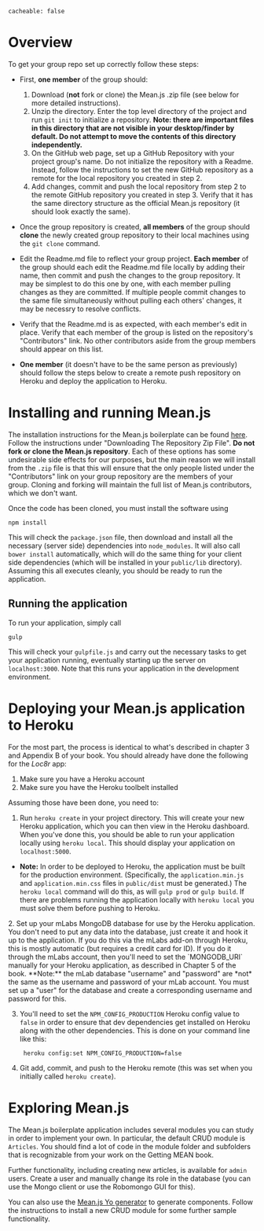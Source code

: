 ```
cacheable: false
```

# Overview

To get your group repo set up correctly follow these steps:

* First, **one member** of the group should:
  1. Download (**not** fork or clone) the Mean.js .zip file (see below for more detailed instructions).
  2. Unzip the directory. Enter the top level directory of the project and run `git init` to initialize a repository. **Note: there are important files in this directory that are not visible in your desktop/finder by default. Do not attempt to move the contents of this directory independently.**
  3. On the GitHub web page, set up a GitHub Repository with your project group's name. Do not initialize the repository with a Readme. Instead, follow the instructions to set the new GitHub repository as a remote for the local repository you created in step 2.
  4. Add changes, commit and push the local repository from step 2 to the remote GitHub repository you created in step 3. Verify that it has the same directory structure as the official Mean.js repository (it should look exactly the same).
  <p>
* Once the group repository is created, **all members** of the group should **clone** the newly created group repository to their local machines using the `git clone` command.

* Edit the Readme.md file to reflect your group project. **Each member** of the group should each edit the Readme.md file locally by adding their name, then commit and push the changes to the group repository. It may be simplest to do this one by one, with each member pulling changes as they are committed. If multiple people commit changes to the same file simultaneously without pulling each others' changes, it may be necessry to resolve conflicts.

* Verify that the Readme.md is as expected, with each member's edit in place. Verify that each member of the group is listed on the repository's "Contributors" link. No other contributors aside from the group members should appear on this list.

* **One member** (it doesn't have to be the same person as previously) should follow the steps below to create a remote push repository on Heroku and deploy the application to Heroku.

# Installing and running Mean.js

The installation instructions for the Mean.js boilerplate can be found [here](https://github.com/meanjs/mean). Follow the instructions under "Downloading The Repository Zip File". **Do not fork or clone the Mean.js repository**. Each of these options has some undesirable side effects for our purposes, but the main reason we will install from the `.zip` file is that this will ensure that the only people listed under the "Contributors" link on your group repository are the members of your group. Cloning and forking will maintain the full list of Mean.js contributors, which we don't want.

Once the code has been cloned, you must install the software using

`npm install`

This will check the `package.json` file, then download and install all the necessary (server side) dependencies into `node_modules`. It will also call `bower install` automatically, which will do the same thing for your client side dependencies (which will be installed in your `public/lib` directory). Assuming this all executes cleanly, you should be ready to run the application.

## Running the application

To run your application, simply call

`gulp`

This will check your `gulpfile.js` and carry out the necessary tasks to get your application running, eventually starting up the server on `localhost:3000`. Note that this runs your application in the development environment.

<!-- download_mean_zip.png -->

# Deploying your Mean.js application to Heroku

For the most part, the process is identical to what's described in chapter 3 and Appendix B of your book. You should already have done the following for the *Loc8r* app:

1. Make sure you have a Heroku account
2. Make sure you have the Heroku toolbelt installed

Assuming those have been done, you need to:

1. Run `heroku create` in your project directory. This will create your new Heroku application, which you can then view in the Heroku dashboard.
When you've done this, you should be able to run your application locally using `heroku local`. This should display your application on `localhost:5000`.
 * **Note:** In order to be deployed to Heroku, the application must be built for the production environment. (Specifically, the `application.min.js` and `application.min.css` files in `public/dist` must be generated.) The `heroku local` command will do this, as will `gulp prod` or `gulp build`. If there are problems running the application locally with `heroku local` you must solve them before pushing to Heroku.
<p>
2. Set up your mLabs MongoDB database for use by the Heroku application. You don't need to put any data into the database, just create it and hook it up to the application. If you do this via the mLabs add-on through Heroku, this is mostly automatic (but requires a credit card for ID). If you do it through the mLabs account, then you'll need to set the `MONGODB_URI` manually for your Heroku application, as described in Chapter 5 of the book. **Note:** the mLab database "username" and "password" are *not* the same as the username and password of your mLab account. You must set up a "user" for the database and create a corresponding username and password for this.

3. You'll need to set the `NPM_CONFIG_PRODUCTION` Heroku config value to `false` in order to ensure that dev dependencies get installed on Heroku along with the other dependencies. This is done on your command line like this:

        heroku config:set NPM_CONFIG_PRODUCTION=false

4. Git add, commit, and push to the Heroku remote (this was set when you initially called `heroku create`).


# Exploring Mean.js

The Mean.js boilerplate application includes several modules you can study in order to implement your own. In particular, the default CRUD module is `Articles`. You should find a lot of code in the module folder and subfolders that is recognizable from your work on the Getting MEAN book.

Further functionality, including creating new articles, is available for `admin` users. Create a user and manually change its role in the database (you can use the Mongo client or use the Robomongo GUI for this).

You can also use the [Mean.js Yo generator](http://meanjs.org/generator.html) to generate components. Follow the instructions to install a new CRUD module for some further sample functionality.   
